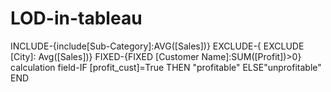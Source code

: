 # LOD-in-tableau
INCLUDE-{include[Sub-Category]:AVG([Sales])}
EXCLUDE-{ EXCLUDE [City]: Avg([Sales])}
FIXED-{FIXED [Customer Name]:SUM([Profit])>0}
calculation field-IF [profit_cust]=True
                  THEN "profitable" ELSE"unprofitable" END
